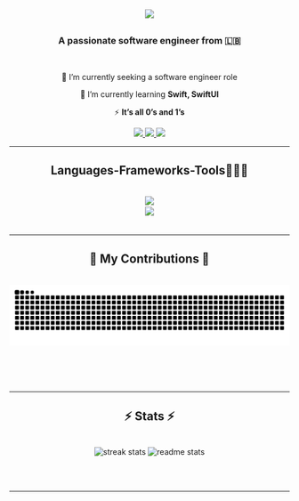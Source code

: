 

<!--
### Hi there 👋
**moaskary/moaskary** is a ✨ _special_ ✨ repository because its `README.md` (this file) appears on your GitHub profile.

Here are some ideas to get you started:

- 🔭 I’m currently working on ...
- 🌱 I’m currently learning ...
- 👯 I’m looking to collaborate on ...
- 🤔 I’m looking for help with ...
- 💬 Ask me about ...
- 📫 How to reach me: ...
- 😄 Pronouns: ...
- ⚡ Fun fact: ...
-->
<h1 align="center">
    <img src="https://readme-typing-svg.herokuapp.com/?font=Righteous&size=35&center=true&vCenter=true&width=500&height=70&duration=4000&lines=Hi+There!+👋;+I'm+Mohamad+abuabbas!;+A+CS+graduate+⚡;" />
</h1>
<h3 align="center">A passionate software engineer from 🇱🇧</h3>
<br/>

<div align="center">
 
 🔭 I’m currently seeking a software engineer role
 
 🌱 I’m currently learning **Swift, SwiftUI**
 
 ⚡ **It’s all 0’s and 1’s**

 </div>

<div align="center"> 
  <a href="mailto:mohamadabuabbass@gmail.com">
    <img src="https://skillicons.dev/icons?i=gmail" />
  </a>
  <a href="http://linkedin.com/in/mohamad-abu-abbas-8b9b78248" target="_blank">
    <img src="https://skillicons.dev/icons?i=linkedin" />
  </a>
    <a href="https://www.instagram.com/_moaskari_?igsh=cHh5dHJiNGxwa3Bz&utm_source=qr">
    <img src="https://skillicons.dev/icons?i=instagram" />
  </a>
</div>


 <hr/>
 
<h2 align="center">Languages-Frameworks-Tools👨🏻‍💻</h2>
<br/>
<div align="center">
    <img src="https://skillicons.dev/icons?i=bootstrap,html,css,vscode,git,github,Xcode,andriodStudio" /><br>
    <img src="https://skillicons.dev/icons?i=java,javascript,swift,firebase,c,python" /><br>
</div>

<br/>
<hr/>

<div align="center">
  <h2>🐍 My Contributions 🐍</h2>
  <br>
  <img alt="snake eating my contributions" src="https://raw.githubusercontent.com/moaskary/moaskary/output/github-contribution-grid-snake.svg" />
  
  <br/><br/><br/>
</div>

<hr/>

<h2 align="center">⚡ Stats ⚡</h2>
<br>
<div align=center>
    <img width=390 src="https://github-readme-streak-stats.vercel.app/?user=moaskary&count_private=true&theme=react&border_radius=10" alt="streak stats"/>
    <img width=390 src="https://github-readme-stats.vercel.app/api?username=moaskary&count_private=true&show_icons=true&theme=react&rank_icon=github&border_radius=10" alt="readme stats" />
    
</div>

<br/><br/>

<hr/>

<br/>
